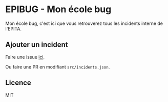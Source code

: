 # EPIBUG - Mon école bug

Mon école bug, c'est ici que vous retrouverez tous les incidents interne de l'EPITA.

## Ajouter un incident
Faire une issue [ici](https://github.com/epibug/epibug/issues/new?assignees=&labels=Incident&template=ajout-d-un-incident.md&title=Ajout+d%27un+incident+%3A+%5BNOM%5D).  

Ou faire une PR en modifiant `src/incidents.json`.

## Licence
MIT